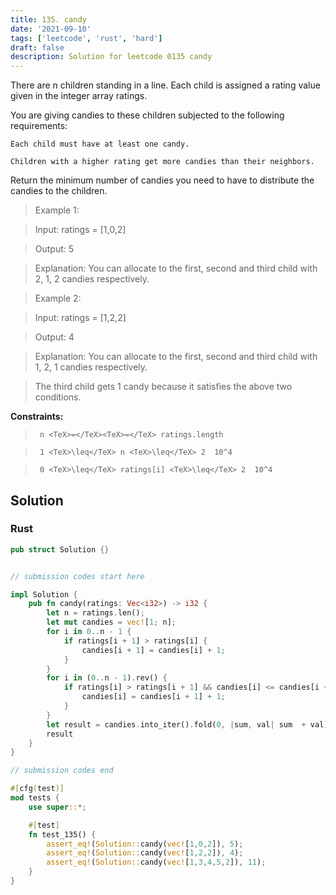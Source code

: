 ```yaml
---
title: 135. candy
date: '2021-09-10'
tags: ['leetcode', 'rust', 'hard']
draft: false
description: Solution for leetcode 0135 candy
---
```


 

  There are n children standing in a line. Each child is assigned a rating value given in the integer array ratings.

  You are giving candies to these children subjected to the following requirements:

  

  	Each child must have at least one candy.

  	Children with a higher rating get more candies than their neighbors.

  

  Return the minimum number of candies you need to have to distribute the candies to the children.

   

 >   Example 1:

  

 >   Input: ratings <TeX>=</TeX> [1,0,2]

 >   Output: 5

 >   Explanation: You can allocate to the first, second and third child with 2, 1, 2 candies respectively.

  

 >   Example 2:

  

 >   Input: ratings <TeX>=</TeX> [1,2,2]

 >   Output: 4

 >   Explanation: You can allocate to the first, second and third child with 1, 2, 1 candies respectively.

 >   The third child gets 1 candy because it satisfies the above two conditions.

  

   

  **Constraints:**

  

 >   	n <TeX>=</TeX><TeX>=</TeX> ratings.length

 >   	1 <TeX>\leq</TeX> n <TeX>\leq</TeX> 2  10^4

 >   	0 <TeX>\leq</TeX> ratings[i] <TeX>\leq</TeX> 2  10^4


## Solution
### Rust
```rust
pub struct Solution {}


// submission codes start here

impl Solution {
    pub fn candy(ratings: Vec<i32>) -> i32 {
        let n = ratings.len();
        let mut candies = vec![1; n];
        for i in 0..n - 1 {
            if ratings[i + 1] > ratings[i] {
                candies[i + 1] = candies[i] + 1;
            }
        }
        for i in (0..n - 1).rev() {
            if ratings[i] > ratings[i + 1] && candies[i] <= candies[i + 1] {
                candies[i] = candies[i + 1] + 1;
            }
        }
        let result = candies.into_iter().fold(0, |sum, val| sum  + val);
        result
    }
}

// submission codes end

#[cfg(test)]
mod tests {
    use super::*;

    #[test]
    fn test_135() {
        assert_eq!(Solution::candy(vec![1,0,2]), 5);
        assert_eq!(Solution::candy(vec![1,2,2]), 4);
        assert_eq!(Solution::candy(vec![1,3,4,5,2]), 11);
    }
}

```
